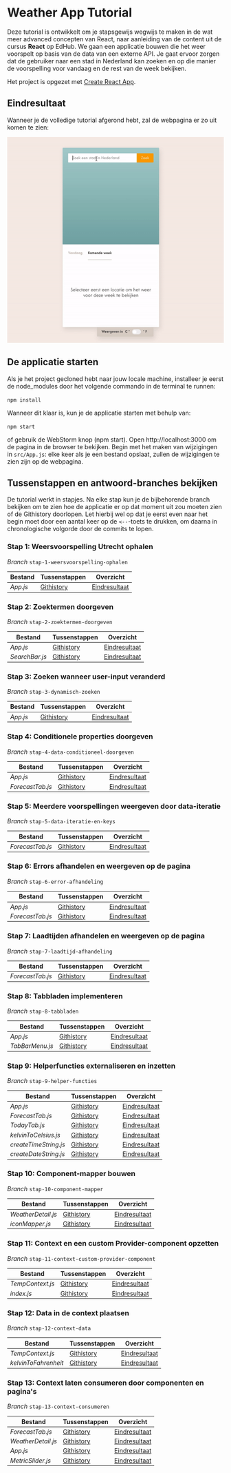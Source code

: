 # Weather App Tutorial

Deze tutorial is ontwikkelt om je stapsgewijs wegwijs te maken in de wat meer advanced concepten van React, naar
aanleiding van de content uit de cursus **React** op EdHub. We gaan een applicatie bouwen die het weer voorspelt op
basis van de data van een externe API. Je gaat ervoor zorgen dat de gebruiker naar een stad in Nederland kan zoeken en op die
manier de voorspelling voor vandaag en de rest van de week bekijken.

Het project is opgezet met [Create React App](https://github.com/facebook/create-react-app).

## Eindresultaat

Wanneer je de volledige tutorial afgerond hebt, zal de webpagina er zo uit komen te zien:

![Eindresultaat](src/assets/screenshot.gif)

## De applicatie starten

Als je het project gecloned hebt naar jouw locale machine, installeer je eerst de node_modules door het volgende
commando in de terminal te runnen:

`npm install`

Wanneer dit klaar is, kun je de applicatie starten met behulp van:

`npm start`

of gebruik de WebStorm knop (npm start). Open http://localhost:3000 om de pagina in de browser te bekijken. Begin met
het maken van wijzigingen in `src/App.js`: elke keer als je een bestand opslaat, zullen de wijzigingen te zien zijn op
de webpagina.

## Tussenstappen en antwoord-branches bekijken

De tutorial werkt in stapjes. Na elke stap kun je de bijbehorende branch bekijken om te zien hoe de applicatie er op dat
moment uit zou moeten zien of de Githistory doorlopen. Let hierbij wel op dat je eerst even naar het begin moet door een
aantal keer op de  `<--`-toets te drukken, om daarna in chronologische volgorde door de commits te lopen.

### Stap 1: Weersvoorspelling Utrecht ophalen

*Branch* `stap-1-weersvoorspelling-ophalen`

| Bestand  | Tussenstappen                                                | Overzicht                                                    |
| -------- | ------------------------------------------------------------ | ------------------------------------------------------------ |
| *App.js* | [Githistory](https://github.githistory.xyz/hogeschoolnovi/frontend-react-weatherapp-tutorial/blob/stap-1-weersvoorspelling-ophalen/src/App.js) | [Eindresultaat](https://github.com/hogeschoolnovi/frontend-react-weatherapp-tutorial/blob/stap-1-weersvoorspelling-ophalen/src/App.js) |

### Stap 2: Zoektermen doorgeven

*Branch* `stap-2-zoektermen-doorgeven`

| Bestand        | Tussenstappen                                                | Overzicht                                                    |
| -------------- | ------------------------------------------------------------ | ------------------------------------------------------------ |
| *App.js*       | [Githistory](https://github.githistory.xyz/hogeschoolnovi/frontend-react-weatherapp-tutorial/blob/stap-1-weersvoorspelling-ophalen/src/App.js) | [Eindresultaat](https://github.com/hogeschoolnovi/frontend-react-weatherapp-tutorial/blob/stap-2-zoektermen-doorgeven/src/App.js) |
| *SearchBar.js* | [Githistory](https://github.githistory.xyz/hogeschoolnovi/frontend-react-weatherapp-tutorial/blob/stap-2-zoektermen-doorgeven/src/components/searchBar/SearchBar.js) | [Eindresultaat](https://github.com/hogeschoolnovi/frontend-react-weatherapp-tutorial/blob/stap-2-zoektermen-doorgeven/src/components/searchBar/SearchBar.js) |

### Stap 3: Zoeken wanneer user-input veranderd

*Branch* `stap-3-dynamisch-zoeken`

| Bestand  | Tussenstappen                                                | Overzicht                                                    |
| -------- | ------------------------------------------------------------ | ------------------------------------------------------------ |
| *App.js* | [Githistory](https://github.githistory.xyz/hogeschoolnovi/frontend-react-weatherapp-tutorial/blob/stap-3-dynamisch-zoeken/src/App.js) | [Eindresultaat](https://github.com/hogeschoolnovi/frontend-react-weatherapp-tutorial/blob/stap-3-dynamisch-zoeken/src/App.js) |

### Stap 4: Conditionele properties doorgeven

*Branch* `stap-4-data-conditioneel-doorgeven`

| Bestand          | Tussenstappen                                                | Overzicht                                                    |
| ---------------- | ------------------------------------------------------------ | ------------------------------------------------------------ |
| *App.js*         | [Githistory](https://github.githistory.xyz/hogeschoolnovi/frontend-react-weatherapp-tutorial/blob/stap-4-data-conditioneel-doorgeven/src/App.js) | [Eindresultaat](https://github.com/hogeschoolnovi/frontend-react-weatherapp-tutorial/blob/stap-4-data-conditioneel-doorgeven/src/App.js) |
| *ForecastTab.js* | [Githistory](https://github.githistory.xyz/hogeschoolnovi/frontend-react-weatherapp-tutorial/blob/stap-4-data-conditioneel-doorgeven/src/pages/forecastTab/ForecastTab.js) | [Eindresultaat](https://github.com/hogeschoolnovi/frontend-react-weatherapp-tutorial/blob/stap-4-data-conditioneel-doorgeven/src/pages/forecastTab/ForecastTab.js) |

### Stap 5: Meerdere voorspellingen weergeven door data-iteratie

*Branch* `stap-5-data-iteratie-en-keys`

| Bestand          | Tussenstappen                                                | Overzicht                                                    |
| ---------------- | ------------------------------------------------------------ | ------------------------------------------------------------ |
| *ForecastTab.js* | [Githistory](https://github.githistory.xyz/hogeschoolnovi/frontend-react-weatherapp-tutorial/blob/stap-5-data-iteratie-en-keys/src/pages/forecastTab/ForecastTab.js) | [Eindresultaat](https://github.com/hogeschoolnovi/frontend-react-weatherapp-tutorial/blob/stap-5-data-iteratie-en-keys/src/pages/forecastTab/ForecastTab.js) |

### Stap 6: Errors afhandelen en weergeven op de pagina

*Branch* `stap-6-error-afhandeling`

| Bestand          | Tussenstappen                                                | Overzicht                                                    |
| ---------------- | ------------------------------------------------------------ | ------------------------------------------------------------ |
| *App.js*         | [Githistory](https://github.githistory.xyz/hogeschoolnovi/frontend-react-weatherapp-tutorial/blob/stap-6-error-afhandeling/src/App.js) | [Eindresultaat](https://github.com/hogeschoolnovi/frontend-react-weatherapp-tutorial/blob/stap-6-error-afhandeling/src/App.js) |
| *ForecastTab.js* | [Githistory](https://githistory.xyz/hogeschoolnovi/frontend-react-weatherapp-tutorial/blob/stap-6-error-afhandeling/src/pages/forecastTab/ForecastTab.js) | [Eindresultaat](https://github.com/hogeschoolnovi/frontend-react-weatherapp-tutorial/blob/stap-6-error-afhandeling/src/pages/forecastTab/ForecastTab.js) |

### Stap 7: Laadtijden afhandelen en weergeven op de pagina

*Branch* `stap-7-laadtijd-afhandeling`

| Bestand          | Tussenstappen                                                | Overzicht                                                    |
| ---------------- | ------------------------------------------------------------ | ------------------------------------------------------------ |
| *ForecastTab.js* | [Githistory](https://githistory.xyz/hogeschoolnovi/frontend-react-weatherapp-tutorial/blob/stap-7-laadtijd-afhandeling/src/pages/forecastTab/ForecastTab.js) | [Eindresultaat](https://github.com/hogeschoolnovi/frontend-react-weatherapp-tutorial/blob/stap-7-laadtijd-afhandeling/src/pages/forecastTab/ForecastTab.js) |

### Stap 8: Tabbladen implementeren

*Branch* `stap-8-tabbladen`

| Bestand         | Tussenstappen                                                | Overzicht                                                    |
| --------------- | ------------------------------------------------------------ | ------------------------------------------------------------ |
| *App.js*        | [Githistory](https://githistory.xyz/hogeschoolnovi/frontend-react-weatherapp-tutorial/blob/stap-8-tabbladen/src/App.js) | [Eindresultaat](https://github.com/hogeschoolnovi/frontend-react-weatherapp-tutorial/blob/stap-8-tabbladen/src/App.js) |
| *TabBarMenu.js* | [Githistory](https://githistory.xyz/hogeschoolnovi/frontend-react-weatherapp-tutorial/blob/stap-8-tabbladen/src/components/tabBarMenu/TabBarMenu.js) | [Eindresultaat](https://github.com/hogeschoolnovi/frontend-react-weatherapp-tutorial/blob/stap-8-tabbladen/src/components/tabBarMenu/TabBarMenu.js) |

### Stap 9: Helperfuncties externaliseren en inzetten

*Branch* `stap-9-helper-functies`

| Bestand               | Tussenstappen                                                | Overzicht                                                    |
| --------------------- | ------------------------------------------------------------ | ------------------------------------------------------------ |
| *App.js*              | [Githistory](https://githistory.xyz/hogeschoolnovi/frontend-react-weatherapp-tutorial/blob/stap-9-helper-functies/src/App.js) | [Eindresultaat](https://github.com/hogeschoolnovi/frontend-react-weatherapp-tutorial/blob/stap-9-helper-functies/src/App.js) |
| *ForecastTab.js*      | [Githistory](https://github.githistory.xyz/hogeschoolnovi/frontend-react-weatherapp-tutorial/blob/stap-9-helper-functies/src/pages/forecastTab/ForecastTab.js) | [Eindresultaat](https://github.com/hogeschoolnovi/frontend-react-weatherapp-tutorial/blob/stap-9-helper-functies/src/pages/forecastTab/ForecastTab.js) |
| *TodayTab.js*         | [Githistory](https://github.githistory.xyz/hogeschoolnovi/frontend-react-weatherapp-tutorial/blob/stap-9-helper-functies/src/pages/todayTab/TodayTab.js) | [Eindresultaat](https://github.com/hogeschoolnovi/frontend-react-weatherapp-tutorial/blob/stap-9-helper-functies/src/pages/todayTab/TodayTab.js) |
| *kelvinToCelsius.js*  | [Githistory](https://github.githistory.xyz/hogeschoolnovi/frontend-react-weatherapp-tutorial/blob/stap-9-helper-functies/src/helpers/kelvinToCelsius.js) | [Eindresultaat](https://github.com/hogeschoolnovi/frontend-react-weatherapp-tutorial/blob/stap-9-helper-functies/src/helpers/kelvinToCelsius.js) |
| *createTimeString.js* | [Githistory](https://github.githistory.xyz/hogeschoolnovi/frontend-react-weatherapp-tutorial/blob/stap-9-helper-functies/src/helpers/createTimeString.js) | [Eindresultaat](https://github.com/hogeschoolnovi/frontend-react-weatherapp-tutorial/blob/stap-9-helper-functies/src/helpers/createTimeString.js) |
| *createDateString.js* | [Githistory](https://github.githistory/hogeschoolnovi/frontend-react-weatherapp-tutorial/blob/stap-9-helper-functies/src/helpers/createDateString.js) | [Eindresultaat](https://github.com/hogeschoolnovi/frontend-react-weatherapp-tutorial/blob/stap-9-helper-functies/src/helpers/createDateString.js) |

### Stap 10: Component-mapper bouwen

*Branch* `stap-10-component-mapper`

| Bestand            | Tussenstappen                                                | Overzicht                                                    |
| ------------------ | ------------------------------------------------------------ | ------------------------------------------------------------ |
| *WeatherDetail.js* | [Githistory](https://githistory.xyz/hogeschoolnovi/frontend-react-weatherapp-tutorial/blob/stap-10-component-mapper/src/components/weatherDetail/WeatherDetail.js) | [Eindresultaat](https://github.com/hogeschoolnovi/frontend-react-weatherapp-tutorial/blob/stap-10-component-mapper/src/components/weatherDetail/WeatherDetail.js) |
| *iconMapper.js*    | [Githistory](https://githistory.xyz/hogeschoolnovi/frontend-react-weatherapp-tutorial/blob/stap-10-component-mapper/src/helpers/iconMapper.js) | [Eindresultaat](https://github.com/hogeschoolnovi/frontend-react-weatherapp-tutorial/blob/stap-10-component-mapper/src/helpers/iconMapper.js) |

### Stap 11: Context en een custom Provider-component opzetten

*Branch* `stap-11-context-custom-provider-component`

| Bestand          | Tussenstappen                                                | Overzicht                                                    |
| ---------------- | ------------------------------------------------------------ | ------------------------------------------------------------ |
| *TempContext.js* | [Githistory](https://github.githistory.xyz/hogeschoolnovi/frontend-react-weatherapp-tutorial/blob/stap-11-context-custom-provider-component/src/context/TempContext.js) | [Eindresultaat](https://github.com/hogeschoolnovi/frontend-react-weatherapp-tutorial/blob/stap-11-context-custom-provider-component/src/context/TempContext.js) |
| *index.js*       | [Githistory](https://githistory.xyz/hogeschoolnovi/frontend-react-weatherapp-tutorial/blob/stap-11-context-custom-provider-component/src/index.js) | [Eindresultaat](https://github.com/hogeschoolnovi/frontend-react-weatherapp-tutorial/blob/stap-11-context-custom-provider-component/src/index.js) |

### Stap 12: Data in de context plaatsen

*Branch* `stap-12-context-data`

| Bestand              | Tussenstappen                                                | Overzicht                                                    |
| -------------------- | ------------------------------------------------------------ | ------------------------------------------------------------ |
| *TempContext.js*     | [Githistory](https://github.githistory.xyz/hogeschoolnovi/frontend-react-weatherapp-tutorial/blob/stap-12-context-data/src/context/TempContext.js) | [Eindresultaat](https://github.com/hogeschoolnovi/frontend-react-weatherapp-tutorial/blob/stap-12-context-data/src/context/TempContext.js) |
| *kelvinToFahrenheit* | [Githistory](https://github.githistory.xyz/hogeschoolnovi/frontend-react-weatherapp-tutorial/blob/stap-12-context-data/src/helpers/kelvinToFahrenheit.js) | [Eindresultaat](https://github.com/hogeschoolnovi/frontend-react-weatherapp-tutorial/blob/stap-12-context-data/src/helpers/kelvinToFahrenheit.js) |

### Stap 13: Context laten consumeren door componenten en pagina's

*Branch* `stap-13-context-consumeren`

| Bestand            | Tussenstappen                                                | Overzicht                                                    |
| ------------------ | ------------------------------------------------------------ | ------------------------------------------------------------ |
| *ForecastTab.js*   | [Githistory](https://github.githistory.xyz/hogeschoolnovi/frontend-react-weatherapp-tutorial/blob/stap-13-context-consumeren/src/pages/forecastTab/ForecastTab.js) | [Eindresultaat](https://github.com/hogeschoolnovi/frontend-react-weatherapp-tutorial/blob/stap-13-context-consumeren/src/pages/forecastTab/ForecastTab.js) |
| *WeatherDetail.js* | [Githistory](https://github.githistory.xyz/hogeschoolnovi/frontend-react-weatherapp-tutorial/blob/stap-13-context-consumeren/src/components/weatherDetail/WeatherDetail.js) | [Eindresultaat](https://github.com/hogeschoolnovi/frontend-react-weatherapp-tutorial/blob/stap-13-context-consumeren/src/components/weatherDetail/WeatherDetail.js) |
| *App.js*           | [Githistory](https://github.githistory.xyz/hogeschoolnovi/frontend-react-weatherapp-tutorial/blob/stap-13-context-consumeren/src/App.js) | [Eindresultaat](https://github.com/hogeschoolnovi/frontend-react-weatherapp-tutorial/blob/stap-13-context-consumeren/src/App.js) |
| *MetricSlider.js*  | [Githistory](https://github.githistory.xyz/hogeschoolnovi/frontend-react-weatherapp-tutorial/tree/stap-13-context-consumeren/src/components/metricSlider) | [Eindresultaat](https://github.com/hogeschoolnovi/frontend-react-weatherapp-tutorial/tree/stap-13-context-consumeren/src/components/metricSlider) |# WeatherApp
